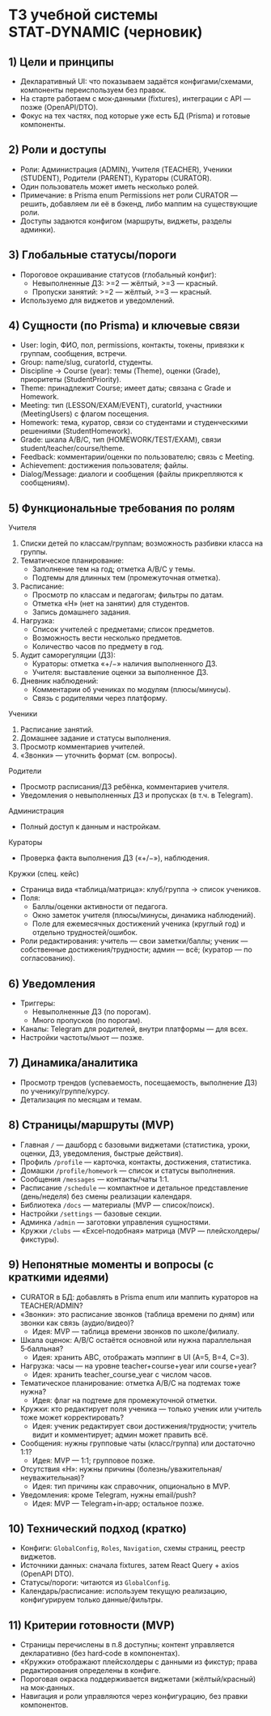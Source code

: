 # ТЗ учебной системы STAT‑DYNAMIC (черновик)

## 1) Цели и принципы
- Декларативный UI: что показываем задаётся конфигами/схемами, компоненты переиспользуем без правок.
- На старте работаем с мок‑данными (fixtures), интеграции с API — позже (OpenAPI/DTO).
- Фокус на тех частях, под которые уже есть БД (Prisma) и готовые компоненты.

## 2) Роли и доступы
- Роли: Администрация (ADMIN), Учителя (TEACHER), Ученики (STUDENT), Родители (PARENT), Кураторы (CURATOR).
- Один пользователь может иметь несколько ролей.
- Примечание: в Prisma enum Permissions нет роли CURATOR — решить, добавляем ли её в бэкенд, либо маппим на существующие роли.
- Доступы задаются конфигом (маршруты, виджеты, разделы админки).

## 3) Глобальные статусы/пороги
- Пороговое окрашивание статусов (глобальный конфиг):
  - Невыполненные ДЗ: >=2 — жёлтый, >=3 — красный.
  - Пропуски занятий: >=2 — жёлтый, >=3 — красный.
- Используемо для виджетов и уведомлений.

## 4) Сущности (по Prisma) и ключевые связи
- User: login, ФИО, пол, permissions, контакты, токены, привязки к группам, сообщения, встречи.
- Group: name/slug, curatorId, студенты.
- Discipline → Course (year): темы (Theme), оценки (Grade), приоритеты (StudentPriority).
- Theme: принадлежит Course; имеет даты; связана с Grade и Homework.
- Meeting: тип (LESSON/EXAM/EVENT), curatorId, участники (MeetingUsers) с флагом посещения.
- Homework: тема, куратор, связи со студентами и студенческими решениями (StudentHomework).
- Grade: шкала A/B/C, тип (HOMEWORK/TEST/EXAM), связи student/teacher/course/theme.
- Feedback: комментарии/оценки по пользователю; связь с Meeting.
- Achievement: достижения пользователя; файлы.
- Dialog/Message: диалоги и сообщения (файлы прикрепляются к сообщениям).

## 5) Функциональные требования по ролям

Учителя
1) Списки детей по классам/группам; возможность разбивки класса на группы.
2) Тематическое планирование:
   - Заполнение тем на год; отметка A/B/C у темы.
   - Подтемы для длинных тем (промежуточная отметка).
3) Расписание:
   - Просмотр по классам и педагогам; фильтры по датам.
   - Отметка «Н» (нет на занятии) для студентов.
   - Запись домашнего задания.
4) Нагрузка:
   - Список учителей с предметами; список предметов.
   - Возможность вести несколько предметов.
   - Количество часов по предмету в год.
5) Аудит саморегуляции (ДЗ):
   - Кураторы: отметка «+/−» наличия выполненного ДЗ.
   - Учителя: выставление оценки за выполненное ДЗ.
6) Дневник наблюдений:
   - Комментарии об учениках по модулям (плюсы/минусы).
   - Связь с родителями через платформу.

Ученики
1) Расписание занятий.
2) Домашнее задание и статусы выполнения.
3) Просмотр комментариев учителей.
4) «Звонки» — уточнить формат (см. вопросы).

Родители
- Просмотр расписания/ДЗ ребёнка, комментариев учителя.
- Уведомления о невыполненных ДЗ и пропусках (в т.ч. в Telegram).

Администрация
- Полный доступ к данным и настройкам.

Кураторы
- Проверка факта выполнения ДЗ («+/−»), наблюдения.

Кружки (спец. кейс)
- Страница вида «таблица/матрица»: клуб/группа → список учеников.
- Поля:
  - Баллы/оценки активности от педагога.
  - Окно заметок учителя (плюсы/минусы, динамика наблюдений).
  - Поле для ежемесячных достижений ученика (круглый год) и отдельно трудностей/ошибок.
- Роли редактирования: учитель — свои заметки/баллы; ученик — собственные достижения/трудности; админ — всё; (куратор — по согласованию).

## 6) Уведомления
- Триггеры:
  - Невыполненные ДЗ (по порогам).
  - Много пропусков (по порогам).
- Каналы: Telegram для родителей, внутри платформы — для всех.
- Настройки частоты/мьют — позже.

## 7) Динамика/аналитика
- Просмотр трендов (успеваемость, посещаемость, выполнение ДЗ) по ученику/группе/курсу.
- Детализация по месяцам и темам.

## 8) Страницы/маршруты (MVP)
- Главная `/` — дашборд с базовыми виджетами (статистика, уроки, оценки, ДЗ, уведомления, быстрые действия).
- Профиль `/profile` — карточка, контакты, достижения, статистика.
- Домашки `/profile/homework` — список и статусы выполнения.
- Сообщения `/messages` — контакты/чаты 1:1.
- Расписание `/schedule` — компактное и детальное представление (день/неделя) без смены реализации календаря.
- Библиотека `/docs` — материалы (MVP — список/поиск).
- Настройки `/settings` — базовые секции.
- Админка `/admin` — заготовки управления сущностями.
- Кружки `/clubs` — «Excel‑подобная» матрица (MVP — плейсхолдеры/фикстуры).

## 9) Непонятные моменты и вопросы (с краткими идеями)
- CURATOR в БД: добавлять в Prisma enum или маппить кураторов на TEACHER/ADMIN?
- «Звонки»: это расписание звонков (таблица времени по дням) или звонки как связь (аудио/видео)?
  - Идея: MVP — таблица времени звонков по школе/филиалу.
- Шкала оценок: A/B/C остаётся основной или нужна параллельная 5‑балльная?
  - Идея: хранить ABC, отображать мэппинг в UI (A=5, B=4, C=3).
- Нагрузка: часы — на уровне teacher+course+year или course+year?
  - Идея: хранить teacher_course_year с числом часов.
- Тематическое планирование: отметка A/B/C на подтемах тоже нужна?
  - Идея: флаг на подтеме для промежуточной отметки.
- Кружки: кто редактирует поля ученика — только ученик или учитель тоже может корректировать?
  - Идея: ученик редактирует свои достижения/трудности; учитель видит и комментирует; админ может править всё.
- Сообщения: нужны групповые чаты (класс/группа) или достаточно 1:1?
  - Идея: MVP — 1:1; групповое позже.
- Отсутствия «Н»: нужны причины (болезнь/уважительная/неуважительная)?
  - Идея: тип причины как справочник, опционально в MVP.
- Уведомления: кроме Telegram, нужны email/push?
  - Идея: MVP — Telegram+in‑app; остальное позже.

## 10) Технический подход (кратко)
- Конфиги: `GlobalConfig`, `Roles`, `Navigation`, схемы страниц, реестр виджетов.
- Источники данных: сначала fixtures, затем React Query + axios (OpenAPI DTO).
- Статусы/пороги: читаются из `GlobalConfig`.
- Календарь/расписание: используем текущую реализацию, конфигурируем только данные/фильтры.

## 11) Критерии готовности (MVP)
- Страницы перечислены в п.8 доступны; контент управляется декларативно (без hard‑code в компонентах).
- «Кружки» отображают плейсхолдеры с данными из фикстур; права редактирования определены в конфиге.
- Пороговая окраска поддерживается виджетами (жёлтый/красный) на мок‑данных.
- Навигация и роли управляются через конфигурацию, без правки компонентов.
